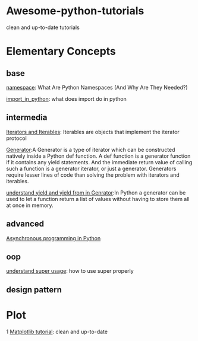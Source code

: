 # Awesome-python-tutorials
clean and up-to-date tutorials


# Elementary Concepts
## base
[namespace](https://code.tutsplus.com/tutorials/what-are-python-namespaces-and-why-are-they-needed--cms-28598): What Are Python Namespaces (And Why Are They Needed?)

[import_in_python](https://chrisyeh96.github.io/2017/08/08/definitive-guide-python-imports.html): what does import do in python

## intermedia
[Iterators and Iterables](https://www.agiliq.com/blog/2017/10/iterators-and-iterables/): Iterables are objects that implement the iterator protocol

[Generator](https://www.agiliq.com/blog/2017/11/how-python-generators-are-similar-iterators/):A Generator is a type of iterator which can be constructed natively inside a Python def function. A def function is a generator function if it contains any yield statements. And the immediate return value of calling such a function is a generator iterator, or just a generator. Generators require lesser lines of code than solving the problem with iterators and iterables.

[understand yield and yield from in Genrator](http://simeonvisser.com/posts/python-3-using-yield-from-in-generators-part-1.html):In Python a generator can be used to let a function return a list of values without having to store them all at once in memory.

## advanced
[Asynchronous programming in Python](http://python.jobbole.com/88291/)
## oop
[understand super usage](http://python.jobbole.com/86787/): how to use super properly
## design pattern

# Plot
1 [Matplotlib tutorial](https://realpython.com/python-matplotlib-guide/): clean and up-to-date
